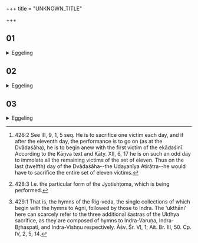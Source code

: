 +++
title = "UNKNOWN_TITLE"

+++


##  01
<details><summary>Eggeling</summary>

1. Now as to the manner of animal offerings. One may perform with the (ordinary) set of eleven victims. He seizes one for Agni as the first victim, and one for Varuṇa (as the last); then again one for Agni.: in this way let him perform with the set of eleven victims [^egg_992].

[^egg_992]: 428:2 See III, 9, 1, 5 seq. He is to sacrifice one victim each day, and if after the eleventh day, the performance is to go on (as at the Dvādaśāha), he is to begin anew with the first victim of the ekādaśinī. According to the Kāṇva text and Kāty. XII, 6, 17 he is on such an odd day to immolate all the remaining victims of the set of eleven. Thus on the last (twelfth) day of the Dvādaśāha--the Udayanīya Atirātra--he would have to sacrifice the entire set of eleven victims.
</details>

##  02
<details><summary>Eggeling</summary>

2. Or one may day after day seize a victim for Indra and Agni; for all the gods are Agni, since in Agni offering is made to all the deities; and Indra is the deity of the sacrifice: thus he neither offends any of the deities, nor does he offend him who is the deity of the sacrifice.
</details>

##  03
<details><summary>Eggeling</summary>

3. Then as to the manner (of animal offering) in accordance with the Stoma [^egg_993]. At the Agnishṭoma

[^egg_993]: 428:3 I.e. the particular form of the Jyotishṭoma, which is being performed.

let him seize a (victim) for Agni; for it is befitting that at the Agnishṭoma ('Agni's praise') he should seize a victim for Agni. If it be an Ukthya sacrifice, let him seize as the second (victim) one for Indra and Agni, for the hymns (uktha) [^egg_994] belong to Indra and Agni. If it be a Shoḍaśin sacrifice, let him seize as the third (victim) one for Indra; for the Shoḍaśin (graha) is Indra. If it be an Atirātra, let him seize as the fourth (victim) one for Sarasvatī; for Sarasvatī is Vāc (speech), and Vāc is a female, and so is rātri (fem., 'night') female. Thus he duly distinguishes between the sacrificial performances. Such are the three manners (of animal offering): he may perform in whichever manner he pleases. Two victims must needs be seized,--for Sūrya he seizes the second en the Vishuvant day, and for Prajāpati at the Mahāvrata.

[^egg_994]: 429:1 That is, the hymns of the Rig-veda, the single collections of which begin with the hymns to Agni, followed by those to Indra. The 'ukthāni' here can scarcely refer to the three additional śastras of the Ukthya sacrifice, as they are composed of hymns to Indra-Varuṇa, Indra-Br̥haspati, and Indra-Vishṇu respectively. Āśv. Śr. VI, 1; Ait. Br. III, 50. Cp. IV, 2, 5, 14.
</details>